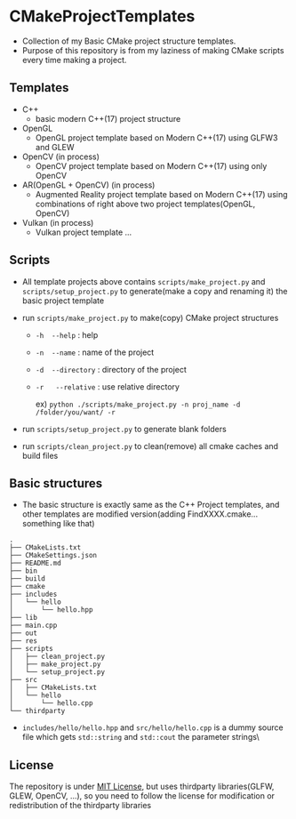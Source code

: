# CMakeProjectTemplates
* Collection of my Basic CMake project structure templates.
* Purpose of this repository is from my laziness of making CMake scripts every time making a project.

## Templates
* C++
  * basic modern C++(17) project structure
* OpenGL
  * OpenGL project template based on Modern C++(17) using GLFW3 and GLEW
* OpenCV (in process)
  * OpenCV project template based on Modern C++(17) using only OpenCV
* AR(OpenGL + OpenCV) (in process)
  * Augmented Reality project template based on Modern C++(17) using combinations of right above two project templates(OpenGL, OpenCV)
* Vulkan (in process)
  * Vulkan project template ...

## Scripts
* All template projects above contains ```scripts/make_project.py``` and ```scripts/setup_project.py``` to generate(make a copy and renaming it) the basic project template
* run ``` scripts/make_project.py ``` to make(copy) CMake project structures
  * ```-h  --help```        : help
  * ```-n  --name```        : name of the project
  * ```-d  --directory```   : directory of the project
  * ```-r   --relative```   : use relative directory

    ex) ```python ./scripts/make_project.py -n proj_name -d /folder/you/want/ -r```

* run  ``` scripts/setup_project.py ``` to generate blank folders
* run  ``` scripts/clean_project.py ``` to clean(remove) all cmake caches and build files

## Basic structures
* The basic structure is exactly same as the C++ Project templates, and other templates are modified version(adding FindXXXX.cmake... something like that)
```
.
├── CMakeLists.txt
├── CMakeSettings.json
├── README.md
├── bin
├── build
├── cmake
├── includes
│   └── hello
│       └── hello.hpp
├── lib
├── main.cpp
├── out
├── res
├── scripts
│   ├── clean_project.py
│   ├── make_project.py
│   └── setup_project.py
├── src
│   ├── CMakeLists.txt
│   └── hello
│       └── hello.cpp
└── thirdparty
```
* ```includes/hello/hello.hpp``` and ```src/hello/hello.cpp``` is a dummy source file which gets ```std::string``` and ```std::cout``` the parameter strings\

## License
The repository is under [MIT License](https://opensource.org/licenses/MIT), but uses thirdparty libraries(GLFW, GLEW, OpenCV, ...), so you need to follow the license for modification or redistribution of the thirdparty libraries
